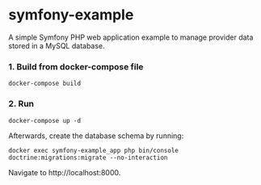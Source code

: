 # symfony-example
A simple Symfony PHP web application example to manage provider data stored in a MySQL database.

### 1. Build from docker-compose file
```
docker-compose build
```

### 2. Run
```
docker-compose up -d
```
Afterwards, create the database schema by running:
```
docker exec symfony-example_app php bin/console doctrine:migrations:migrate --no-interaction
```
Navigate to http://localhost:8000.
